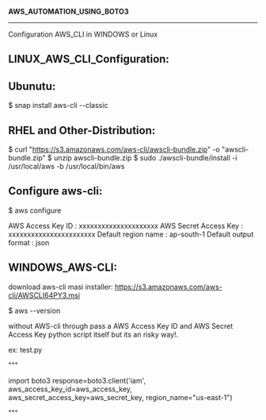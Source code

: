 **AWS_AUTOMATION_USING_BOTO3**
******************************

Configuration AWS_CLI in WINDOWS or Linux

 LINUX_AWS_CLI_Configuration:
 ----------------------------

Ubunutu:
--------
$ snap install aws-cli --classic

RHEL and Other-Distribution:
----------------------------

$ curl "https://s3.amazonaws.com/aws-cli/awscli-bundle.zip" -o "awscli-bundle.zip"
$ unzip awscli-bundle.zip
$ sudo ./awscli-bundle/install -i /usr/local/aws -b /usr/local/bin/aws

Configure aws-cli:
------------------
$ aws configure

AWS Access Key ID : xxxxxxxxxxxxxxxxxxxxx
AWS Secret Access Key : xxxxxxxxxxxxxxxxxxxxxxx
Default region name : ap-south-1
Default output format : json

WINDOWS_AWS-CLI:
----------------

download aws-cli masi installer: https://s3.amazonaws.com/aws-cli/AWSCLI64PY3.msi

$ aws --version

without AWS-cli through pass a AWS Access Key ID and AWS Secret Access Key python script itself but its an risky way!.

ex: test.py

"""

import boto3
response=boto3.client('iam', aws_access_key_id=aws_access_key, aws_secret_access_key=aws_secret_key, region_name="us-east-1") 

"""





